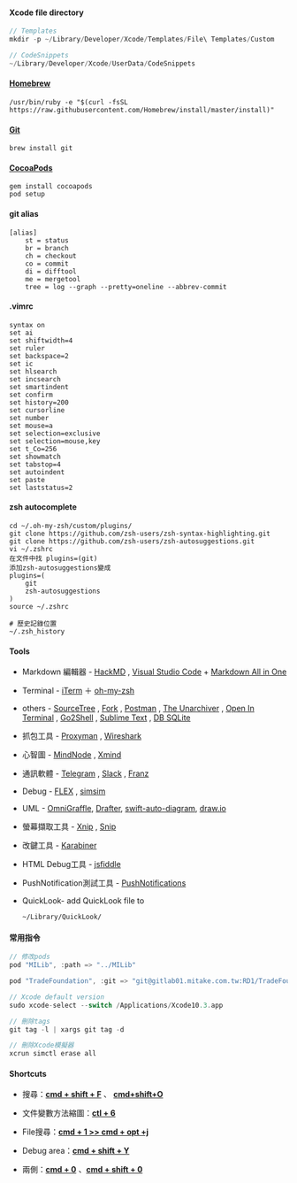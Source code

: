 #### Xcode file directory

```objective-c
// Templates
mkdir -p ~/Library/Developer/Xcode/Templates/File\ Templates/Custom

// CodeSnippets
~/Library/Developer/Xcode/UserData/CodeSnippets
```

#### [Homebrew](https://brew.sh/)

```
/usr/bin/ruby -e "$(curl -fsSL https://raw.githubusercontent.com/Homebrew/install/master/install)"
```

#### [Git](https://git-scm.com/)

```
brew install git
```

#### [CocoaPods](https://cocoapods.org/)

```
gem install cocoapods
pod setup
```

#### git alias

```
[alias]
	st = status
	br = branch
	ch = checkout
	co = commit
	di = difftool
	me = mergetool
	tree = log --graph --pretty=oneline --abbrev-commit
```

#### .vimrc

```
syntax on
set ai
set shiftwidth=4
set ruler
set backspace=2
set ic
set hlsearch
set incsearch
set smartindent
set confirm
set history=200
set cursorline
set number
set mouse=a
set selection=exclusive
set selection=mouse,key
set t_Co=256
set showmatch
set tabstop=4
set autoindent
set paste
set laststatus=2
```

#### zsh autocomplete

```shell
cd ~/.oh-my-zsh/custom/plugins/
git clone https://github.com/zsh-users/zsh-syntax-highlighting.git
git clone https://github.com/zsh-users/zsh-autosuggestions.git
vi ~/.zshrc
在文件中找 plugins=(git)
添加zsh-autosuggestions變成
plugins=(
	git
	zsh-autosuggestions
)
source ~/.zshrc  

# 歷史記錄位置
~/.zsh_history
```

#### Tools

* Markdown 編輯器 - [HackMD](https://hackmd.io) , [Visual Studio Code](https://code.visualstudio.com) + [Markdown All in One](https://marketplace.visualstudio.com/items?itemName=yzhang.markdown-all-in-one)

* Terminal -  [iTerm](https://www.iterm2.com/) ＋ [oh-my-zsh](http://ohmyz.sh/)

* others -   [SourceTree](https://www.sourcetreeapp.com/)  ,  [Fork](https://git-fork.com/) ,  [Postman](https://www.getpostman.com/) ,  [The Unarchiver](https://theunarchiver.com/) ,   [Open In Terminal](https://github.com/Ji4n1ng/OpenInTerminal) ,  [Go2Shell](https://apps.apple.com/tw/app/go2shell/id445770608?mt=12) , [Sublime Text](https://www.sublimetext.com) , [DB SQLite](https://sqlitebrowser.org)

* 抓包工具 - [Proxyman](https://proxyman.io) , [Wireshark](https://www.wireshark.org)

* 心智圖 - [MindNode](https://mindnode.com) , [Xmind](https://www.xmind.net)

* 通訊軟體 - [Telegram](https://telegram.org) , [Slack](https://slack.com/intl/en-tw/) ,  [Franz](https://meetfranz.com)

* Debug - [FLEX](https://github.com/Flipboard/FLEX) , [simsim](https://github.com/dsmelov/simsim)

* UML - [OmniGraffle](https://www.omnigroup.com/omnigraffle/), [Drafter](https://github.com/L-Zephyr/Drafter), [swift-auto-diagram](https://github.com/yoshimkd/swift-auto-diagram), [draw.io](https://www.draw.io)

* 螢幕擷取工具 - [Xnip](https://apps.apple.com/tw/app/xnip-screenshot-annotation/id1221250572?mt=12) , [Snip](https://snip.qq.com)

* 改鍵工具 - [Karabiner](https://karabiner-elements.pqrs.org)

* HTML Debug工具 - [jsfiddle](https://jsfiddle.net)

* PushNotification測試工具 - [PushNotifications](https://github.com/onmyway133/PushNotifications/releases/tag/1.7.7)

* QuickLook- add QuickLook file to

  ```
  ~/Library/QuickLook/
  ```


#### 常用指令

```swift
// 修改pods
pod "MILib", :path => "../MILib"

pod "TradeFoundation", :git => "git@gitlab01.mitake.com.tw:RD1/TradeFoundation.git", :branch => '問題/92868_期貨下單畫面流動性風險欄位跑版'

// Xcode default version
sudo xcode-select --switch /Applications/Xcode10.3.app

// 刪除tags
git tag -l | xargs git tag -d

// 刪除Xcode模擬器
xcrun simctl erase all
```

#### Shortcuts

* 搜尋：**<u>cmd + shift + F</u>**  、 **<u>cmd+shift+O</u>**

* 文件變數方法縮圖：**<u>ctl + 6</u>**

* File搜尋：<u>**cmd + 1 >> cmd + opt +j**</u>

* Debug area：**<u>cmd + shift + Y</u>**

* 兩側：**<u>cmd + 0</u>** 、**<u>cmd + shift + 0</u>**
